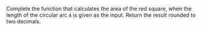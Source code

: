 Complete the function that calculates the area of the red square, when the length of the circular arc ```A``` is given as the input. Return the result rounded to two decimals.
